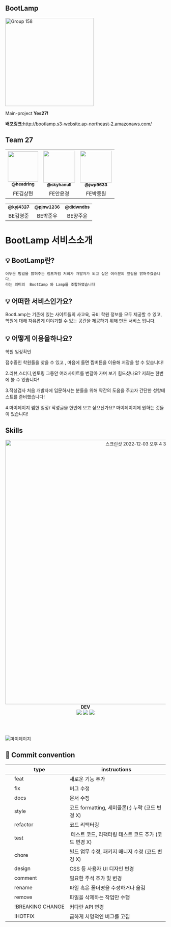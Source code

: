## BootLamp

<img width="277" alt="Group 158" src="https://user-images.githubusercontent.com/106054006/205614424-77505812-e7a7-478c-8ff3-ff2bfae39fff.png">

Main-project **Yes27!**

**배포링크**:http://bootlamp.s3-website.ap-northeast-2.amazonaws.com/

## Team 27

<table>
  <tr>
     <td align="center"><a href="https://github.com/headring"><img src=https://avatars.githubusercontent.com/u/48895268?v=4 width="95px;" alt=""/><br /><sub><b>@headring</b></sub></a><br /></td>
     <td align="center"><a href="https://github.com/skyhanull"><img src="https://avatars.githubusercontent.com/u/106054006?v=4" width="100px;" alt=""/><br /><sub><b>@skyhanull</b></sub></a><br /></td>
    <td align="center"><a href="https://github.com/jwp9633"><img src="https://avatars.githubusercontent.com/u/47207736?v=4"width="100px;" alt=""/><br /><sub><b>@jwp9633</b></sub></a><br /></td>

</tr>
      <td align="center">FE김상현</td>
      <td align="center">FE안윤경</td>
      <td align="center">FE박종원</td>
   
      
</tr>
</table>
<table>

 <tr>
  <td align="center"><a href="https://github.com/kyj4327"><img src="https://avatars.githubusercontent.com/u/108052178?v=4 width="90px;" alt=""/><br /><sub><b>@kyj4327</b></sub></a><br /></td>
     <td align="center"><a href="https://github.com/pjnw1236"><img src=https://avatars.githubusercontent.com/u/97827368?v=4width="95px;" alt=""/><br /><sub><b>@pjnw1236</b></sub></a><br /></td>
     <td align="center"><a href="https://github.com/didwndbs"><img src="https://avatars.githubusercontent.com/u/42926956?v=4 width="95px;" alt=""/><br /><sub><b>@didwndbs</b></sub></a><br /></td>

</tr>
<tr>
      <td align="center">BE김영준</td>
      <td align="center">BE박준우</td>
      <td align="center">BE양주윤</td>
   
</tr>

</table>

**<h1>BootLamp 서비스소개</h1>**

**<h2>💡 BootLamp란?</h2>**

```
어두운 밤길을 밝혀주는 램프처럼 저희가 개발자가 되고 싶은 여러분의 앞길을 밝혀주겠습니다.
라는 의미의  BootCamp 와 Lamp를 조합하였습니다
```

**<h2> 💡 어떠한 서비스인가요?</h2>**

BootLamp는 기존에 있는 사이트들의 사교육, 국비 학원 정보를 모두 제공할 수 있고,
학원에 대해 자유롭게 이야기할 수 있는 공간을 제공하기 위해 만든 서비스 입니다.

**<h2>💡 어떻게 이용을하나요?</h2>**

학원 일정확인

접수중인 학원들을 찾을 수 있고 , 마음에 들면 찜버튼을 이용해 저장을 할 수 있습니다!

2.리뷰,스터디,멘토링
그동안 여러사이트를 번갈아 가며 보기 힘드셨나요? 저희는 한번에 볼 수 있습니다!

3.적성검사
처음 개발자에 입문하시는 분들을 위해 약간의 도움을 주고자 간단한 성향테스트를 준비했습니다!

4.마이페이지
찜한 일정/ 작성글을 한번에 보고 싶으신가요? 마이페이지에 원하는 것들이 있습니다!

</div>

## Skills

<div align=center>
<img width="831" alt="스크린샷 2022-12-03 오후 4 36 19" src="https://user-images.githubusercontent.com/106054006/205590948-aee81a01-b782-4d88-a5aa-3834267ffbbe.png">
   
  <div align=center><b>DEV</b></div>

  <img src="https://img.shields.io/badge/github-181717?style=for-the-badge&logo=github&logoColor=white">
  <img src="https://img.shields.io/badge/git-F05032?style=for-the-badge&logo=git&logoColor=white">
  <img src="https://img.shields.io/badge/fontawesome-339AF0?style=for-the-badge&logo=fontawesome&logoColor=white">
  
  <br/><br/>
  
  <div align=left>

![마이페이지](https://user-images.githubusercontent.com/106054006/205590771-8e5a44db-b90d-47d6-8551-13ffdd663425.gif)

## 🦈 Commit convention

</div>

<div align=center>

|     | type             | instructions                                          |
| --- | ---------------- | ----------------------------------------------------- |
|     | feat             | 새로운 기능 추가                                      |
|     | fix              | 버그 수정                                             |
|     | docs             | 문서 수정                                             |
|     | style            | 코드 formatting, 세미콜론(;) 누락 (코드 변경 X)       |
|     | refactor         | 코드 리팩터링                                         |
|     | test             |  테스트 코드, 리팩터링 테스트 코드 추가 (코드 변경 X) |
|     | chore            | 빌드 업무 수정, 패키지 매니저 수정 (코드 변경 X)      |
|     | design           | CSS 등 사용자 UI 디자인 변경                          |
|     | comment          | 필요한 주석 추가 및 변경                              |
|     | rename           | 파일 혹은 폴더명을 수정하거나 옮김                    |
|     | remove           | 파일을 삭제하는 작업만 수행                           |
|     | !BREAKING CHANGE | 커다란 API 변경                                       |
|     | !HOTFIX          | 급하게 치명적인 버그를 고침                           |

</div>
